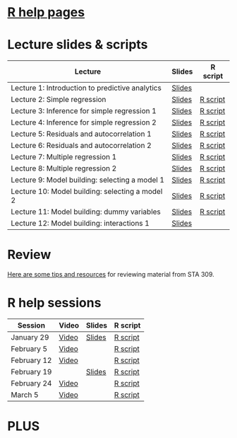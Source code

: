 # [R help pages](r-help.md)

# Lecture slides & scripts

| Lecture | Slides | R script |
| ------- | ------ | -------- |
| Lecture 1: Introduction to predictive analytics | [Slides](slides/lecture-01/lecture-01.pdf) | |
| Lecture 2: Simple regression | [Slides](slides/lecture-02/lecture-02.pdf) | [R script](lecture-scripts/lecture-02.R) |
| Lecture 3: Inference for simple regression 1 | [Slides](slides/lecture-03/lecture-03.pdf) | [R script](lecture-scripts/lecture-03.R)|
| Lecture 4: Inference for simple regression 2 | [Slides](slides/lecture-04/lecture-04.pdf) | [R script](lecture-scripts/lecture-04.R) |
| Lecture 5: Residuals and autocorrelation 1 | [Slides](slides/lecture-05/lecture-05.pdf) | [R script](lecture-scripts/lecture-05.R) |
| Lecture 6: Residuals and autocorrelation 2 | [Slides](slides/lecture-06/lecture-06.pdf) | [R script](lecture-scripts/lecture-06.R)  |
| Lecture 7: Multiple regression 1 | [Slides](slides/lecture-07/lecture-07.pdf) |  [R script](lecture-scripts/lecture-07.R)  |
| Lecture 8: Multiple regression 2 | [Slides](slides/lecture-08/lecture-08.pdf) | [R script](lecture-scripts/lecture-08.R) |
| Lecture 9: Model building: selecting a model 1 | [Slides](slides/lecture-09/lecture-09.pdf) | [R script](lecture-scripts/lecture-09.R) |
| Lecture 10: Model building: selecting a model 2 | [Slides](slides/lecture-10/lecture-10.pdf) | [R script](lecture-scripts/lecture-10.R) |
| Lecture 11: Model building: dummy variables | [Slides](slides/lecture-11/lecture-11.pdf) | [R script](lecture-scripts/lecture-11.R) |
| Lecture 12: Model building: interactions 1 | [Slides](slides/lecture-12/lecture-12.pdf) |  |

# Review

[Here are some tips and resources](review.md) for reviewing material from STA 309.

# R help sessions

| Session | Video | Slides | R script |
| ------- | ----- | ------ | -------- |
| January 29 | [Video](https://www.youtube.com/watch?feature=youtu.be&v=hndsRNwqUXM&app=desktop) | [Slides](help-session-slides/session-01.pdf) | [R script](help-session-scripts/session-01.R)|
| February 5 | [Video](https://www.youtube.com/watch?v=7w38e3gE8zE) | | [R script](help-session-scripts/session-02.R)|
| February 12 | [Video](https://youtu.be/up_Wqd_5pZw) | | [R script](help-session-scripts/session-03.R)|
| February 19 |  | [Slides](help-session-slides/session-04.pdf) | [R script](help-session-scripts/session-04.R)|
| February 24 |[Video](https://youtu.be/6gbnhO4-9Lw) || [R script](help-session-scripts/Midterm1Review.R)|
| March 5 | [Video](https://www.youtube.com/watch?v=gx2cWVzVrjU&feature=youtu.be) || [R script](help-session-scripts/session-06.R)|

# PLUS

